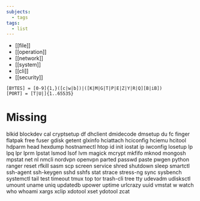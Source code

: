 ```yaml
---
subjects:
  - tags
tags:
  - list
---
```


- [[file]]
- [[operation]]
- [[network]]
- [[system]]
- [[cli]]
- [[security]]

```
[BYTES] = [0-9]{1,}([c|w|b])|([K|M|G|T|P|E|Z|Y|R|Q][B|iB])
[PORT] = [T|U|]{1..65535}
```

# Missing

blkid
blockdev
cal
cryptsetup
df
dhclient
dmidecode
dmsetup
du
fc
finger
flatpak
free
fuser
gdisk
getent
glxinfo
hciattach
hciconfig
hciemu
hcitool
hdparm
head
hexdump
hostnamectl
htop
id
init
iostat
ip
iwconfig
losetup
lp
lpq
lpr
lprm
lpstat
lsmod
lsof
lvm
magick
mcrypt
mkfifo
mknod
mongosh
mpstat
net
nl
nmcli
nordvpn
openvpn
parted
passwd
paste
pwgen
python
ranger
reset
rfkill
sasm
scp
screen
service
shred
shutdown
sleep
smartctl
ssh-agent
ssh-keygen
sshd
sshfs
stat
strace
stress-ng
sync
sysbench
systemctl
tail
test
timeout
tmux
top
tor
trash-cli
tree
tty
udevadm
udisksctl
umount
uname
uniq
updatedb
upower
uptime
urlcrazy
uuid
vmstat
w
watch
who
whoami
xargs
xclip
xdotool
xset
ydotool
zcat